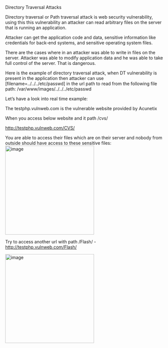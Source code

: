Directory Traversal Attacks

Directory traversal or Path traversal attack is web security vulnerability, using this this vulnerability an attacker can read arbitrary files on the server that is running an application.

Attacker can get the application code and data, sensitive information like credentials for back-end systems, and sensitive operating system files. 

There are the cases where in an attacker was able to write in files on the server. Attacker was able to modify application data and he was able to take full control of the server. That is dangerous.

Here is the example of directory traversal attack, when DT vulnerability is present in the application then attacker can use [filename=../../../etc/passwd] in the url path to read from the following file path: /var/www/images/../../../etc/passwd


Let’s have a look into real time example:

The testphp.vulnweb.com is the vulnerable website provided by Acunetix

When you access below website and it path /cvs/

http://testphp.vulnweb.com/CVS/

You are able to access their files which are on their server and nobody from outside should have access to these sensitive files:
<img width="283" alt="image" src="https://github.com/archanaheeralal77/Directory-Traversal/assets/127080874/f601caa7-b063-43cf-996d-f55cd339c6ad">


Try to access another url with path /Flash/ - http://testphp.vulnweb.com/Flash/

<img width="283" alt="image" src="https://github.com/archanaheeralal77/Directory-Traversal/assets/127080874/82963e16-daf0-4f62-b457-152011be5389">



